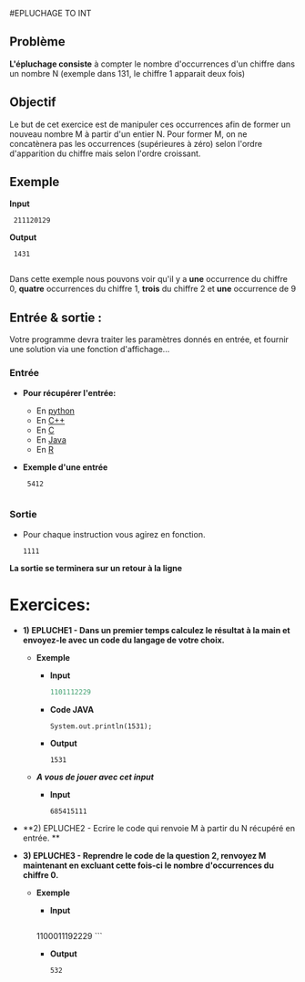 #EPLUCHAGE TO INT

## Problème
**L'épluchage consiste** à compter le nombre d'occurrences d'un chiffre dans un nombre N (exemple dans 131, le chiffre 1 apparait deux fois)

## Objectif
Le but de cet exercice est de manipuler ces occurrences afin de former un nouveau nombre M à partir d'un entier N. Pour former M, on ne concatènera pas les occurrences (supérieures à zéro) selon l'ordre d'apparition du chiffre mais selon l'ordre croissant.


## Exemple
**Input**

  ```
   211120129
  ```

**Output**
  ```
   1431
   
  ```
  
Dans cette exemple nous pouvons voir qu'il y a **une** occurrence du chiffre 0, **quatre** occurrences du chiffre 1, **trois** du chiffre 2 et **une** occurrence de 9


## Entrée & sortie :
Votre programme devra traiter les paramètres donnés en entrée, et fournir une solution via une fonction d'affichage...

### Entrée

+ **Pour récupérer l'entrée:**

  + En [python](https://github.com/GRnice/ConcoursJuin/blob/master/IO/entreePython.md  "python")
  + En [C++](https://github.com/GRnice/ConcoursJuin/blob/master/IO/entreeCPP.md  "C++")
  + En [C](https://github.com/GRnice/ConcoursJuin/blob/master/IO/entreeC.md "C")
  + En [Java](https://github.com/GRnice/ConcoursJuin/blob/master/IO/entreeJava.md "Java")
  + En [R](https://github.com/GRnice/ConcoursJuin/blob/master/IO/entreeR.md "Java")

+ **Exemple d'une entrée**
  ```
   5412
   
  ```

### Sortie

+ Pour chaque instruction vous agirez en fonction.

	```
   1111
   
	```
**La sortie se terminera sur un retour à la ligne**


# Exercices:

+ **1) EPLUCHE1 - Dans un premier temps calculez le résultat à la main et envoyez-le avec un code du langage de votre choix.**

	+ **Exemple**
	
	    + **Input**
	
		    ```R
		   1101112229
		    ```
	    + **Code JAVA**
		    
		    ```
		   System.out.println(1531);
		    ```
	    + **Output**
	    
		    ```
		   1531 
		   
		    ```
		 
	+ ***A vous de jouer avec cet input***
	     + **Input**
	     
		    ```
		   685415111
		    ```
 
+ **2) EPLUCHE2 - Ecrire le code qui renvoie M à partir du N récupéré en entrée. **

   
+ **3) EPLUCHE3 - Reprendre le code de la question 2, renvoyez M maintenant en excluant cette fois-ci le nombre d'occurrences du chiffre 0.**

    + **Exemple**
    
    	+ **Input**
    	
    		```	
	   	1100011192229
	    	```
	    	
		+ **Output**
			```
			532
			
			```


